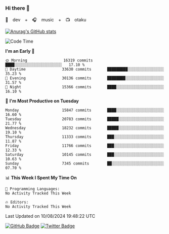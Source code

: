 ### Hi there 👋

🚀　dev　+　🎧　music　+　📺　otaku


[![Anurag's GitHub stats](https://github-readme-stats.vercel.app/api?username=koheitasaka&count_private=true&show_icons=true&theme=monokai)](https://github.com/koheitasaka/github-readme-stats)

<!--START_SECTION:waka-->
![Code Time](http://img.shields.io/badge/Code%20Time-1%2C161%20hrs%2023%20mins-blue)

**I'm an Early 🐤** 

```text
🌞 Morning                16319 commits       ████░░░░░░░░░░░░░░░░░░░░░   17.10 % 
🌆 Daytime                33630 commits       █████████░░░░░░░░░░░░░░░░   35.23 % 
🌃 Evening                30136 commits       ████████░░░░░░░░░░░░░░░░░   31.57 % 
🌙 Night                  15366 commits       ████░░░░░░░░░░░░░░░░░░░░░   16.10 % 
```
📅 **I'm Most Productive on Tuesday** 

```text
Monday                   15847 commits       ████░░░░░░░░░░░░░░░░░░░░░   16.60 % 
Tuesday                  20783 commits       █████░░░░░░░░░░░░░░░░░░░░   21.77 % 
Wednesday                18232 commits       █████░░░░░░░░░░░░░░░░░░░░   19.10 % 
Thursday                 11333 commits       ███░░░░░░░░░░░░░░░░░░░░░░   11.87 % 
Friday                   11766 commits       ███░░░░░░░░░░░░░░░░░░░░░░   12.33 % 
Saturday                 10145 commits       ███░░░░░░░░░░░░░░░░░░░░░░   10.63 % 
Sunday                   7345 commits        ██░░░░░░░░░░░░░░░░░░░░░░░   07.70 % 
```


📊 **This Week I Spent My Time On** 

```text
💬 Programming Languages: 
No Activity Tracked This Week

🔥 Editors: 
No Activity Tracked This Week
```


 Last Updated on 10/08/2024 19:48:22 UTC
<!--END_SECTION:waka-->

[![GitHub Badge](https://img.shields.io/badge/GitHub-100000?style=for-the-badge&logo=github&logoColor=white)](https://github.com/koheitasaka)
[![Twitter Badge](https://img.shields.io/badge/Twitter-1DA1F2?style=for-the-badge&logo=twitter&logoColor=white)](https://twitter.com/sleep_asleep_)
